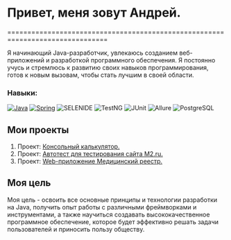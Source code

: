 # Привет, меня зовут Андрей.

===============================================================================

Я начинающий Java-разработчик, увлекаюсь созданием веб-приложений и разработкой 
программного обеспечения. Я постоянно учусь и стремлюсь к развитию своих навыков
программирования, готов к новым вызовам, чтобы стать лучшим в своей области.

### Навыки:
[![Java](https://img.shields.io/badge/JavaCore-blue)](https://www.java.com)
[![Spring](https://img.shields.io/badge/Spring_Framework-brightgreen)](https://spring.io/projects/spring-framework)
![SELENIDE](https://img.shields.io/badge/SELENIDE-yellow)
![TestNG](https://img.shields.io/badge/TestNG-green)
![JUnit](https://img.shields.io/badge/JUnit-red)
![Allure](https://img.shields.io/badge/Allure-lightgrey)
![PostgreSQL](https://img.shields.io/badge/PostgreSQL-orange)

## Мои проекты
1. Проект: [Консольный калькулятор.](https://github.com/AndrewLinkov/ConsoleCalculator)
2. Проект: [Автотест для тестирования сайта M2.ru.](https://github.com/AndrewLinkov/M2.ru_AutoTesting)
3. Проект: [Web-приложение Медицинский реестр.](https://github.com/AndrewLinkov/PatientBook)


## Моя цель
Моя цель - освоить все основные принципы и технологии разработки на Java,
получить опыт работы с различными фреймворками и инструментами, а также 
научиться создавать высококачественное программное обеспечение, которое будет
эффективно решать задачи пользователей и приносить пользу обществу.